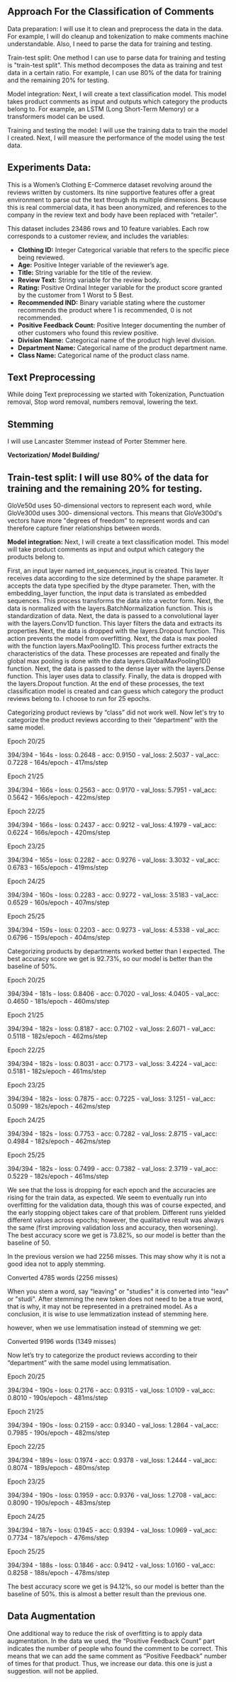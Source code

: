 ﻿## **Approach For the Classification of Comments**
Data preparation: I will use it to clean and preprocess the data in the data. For example, I will do cleanup and tokenization to make comments machine understandable. Also, I need to parse the data for training and testing.

Train-test split: One method I can use to parse data for training and testing is "train-test split". This method decomposes the data as training and test data in a certain ratio. For example, I can use 80% of the data for training and the remaining 20% for testing.

Model integration: Next, I will create a text classification model. This model takes product comments as input and outputs which category the products belong to. For example, an LSTM (Long Short-Term Memory) or a transformers model can be used.

Training and testing the model: I will use the training data to train the model I created. Next, I will measure the performance of the model using the test data.

## **Experiments Data:**
This is a Women’s Clothing E-Commerce dataset revolving around the reviews written by customers. Its nine supportive features offer a great environment to parse out the text through its multiple dimensions. Because this is real commercial data, it has been anonymized, and references to the company in the review text and body have been replaced with “retailer”.

This dataset includes 23486 rows and 10 feature variables. Each row corresponds to a customer review, and includes the variables:

- **Clothing ID:** Integer Categorical variable that refers to the specific piece being reviewed.
- **Age:** Positive Integer variable of the reviewer’s age.
- **Title:** String variable for the title of the review.
- **Review Text:** String variable for the review body.
- **Rating:** Positive Ordinal Integer variable for the product score granted by the customer from 1 Worst to 5 Best.
- **Recommended IND:** Binary variable stating where the customer recommends the product where 1 is recommended, 0 is not recommended.
- **Positive Feedback Count:** Positive Integer documenting the number of other customers who found this review positive.
- **Division Name:** Categorical name of the product high level division.
- **Department Name:** Categorical name of the product department name.
- **Class Name:** Categorical name of the product class name.




## **Text Preprocessing**
While doing Text preprocessing we started with Tokenization, Punctuation removal, Stop word removal, numbers removal, lowering the text.




## **Stemming**
I will use Lancaster Stemmer instead of Porter Stemmer here.



**Vectorization/ Model Building/**


## **Train-test split: I will use 80% of the data for training and the remaining 20% for testing.**

GloVe50d uses 50-dimensional vectors to represent each word, while GloVe300d uses 300- dimensional vectors. This means that GloVe300d's vectors have more "degrees of freedom" to represent words and can therefore capture finer relationships between words. 

**Model integration:** Next, I will create a text classification model. This model will take product comments as input and output which category the products belong to.

First, an input layer named int\_sequences\_input is created. This layer receives data according to the size determined by the shape parameter. It accepts the data type specified by the dtype parameter. Then, with the embedding\_layer function, the input data is translated as embedded sequences. This process transforms the data into a vector form. Next, the data is normalized with the layers.BatchNormalization function. This is standardization of data. Next, the data is passed to a convolutional layer with the layers.Conv1D function. This layer filters the data and extracts its properties.Next, the data is dropped with the layers.Dropout function. This action prevents the model from overfitting. Next, the data is max pooled with the function layers.MaxPooling1D. This process further extracts the characteristics of the data. These processes are repeated and finally the global max pooling is done with the data layers.GlobalMaxPooling1D() function. Next, the data is passed to the dense layer with the layers.Dense function. This layer uses data to classify. Finally, the data is dropped with the layers.Dropout function. At the end of these processes, the text classification model is created and can guess which category the product reviews belong to. I choose to run for 25 epochs.




Categorizing product reviews by “class” did not work well. Now let's try to categorize the product reviews according to their “department” with the same model.


Epoch 20/25

394/394 - 164s - loss: 0.2648 - acc: 0.9150 - val\_loss: 2.5037 - val\_acc: 0.7228 - 164s/epoch - 417ms/step

Epoch 21/25

394/394 - 166s - loss: 0.2563 - acc: 0.9170 - val\_loss: 5.7951 - val\_acc: 0.5642 - 166s/epoch - 422ms/step

Epoch 22/25

394/394 - 166s - loss: 0.2437 - acc: 0.9212 - val\_loss: 4.1979 - val\_acc: 0.6224 - 166s/epoch - 420ms/step

Epoch 23/25

394/394 - 165s - loss: 0.2282 - acc: 0.9276 - val\_loss: 3.3032 - val\_acc: 0.6783 - 165s/epoch - 419ms/step

Epoch 24/25

394/394 - 160s - loss: 0.2283 - acc: 0.9272 - val\_loss: 3.5183 - val\_acc: 0.6529 - 160s/epoch - 407ms/step

Epoch 25/25

394/394 - 159s - loss: 0.2203 - acc: 0.9273 - val\_loss: 4.5338 - val\_acc: 0.6796 - 159s/epoch - 404ms/step



Categorizing products by departments worked better than I expected. The best accuracy score we get is 92.73%, so our model is better than the baseline of 50%.


Epoch 20/25

394/394 - 181s - loss: 0.8406 - acc: 0.7020 - val\_loss: 4.0405 - val\_acc: 0.4650 - 181s/epoch - 460ms/step

Epoch 21/25

394/394 - 182s - loss: 0.8187 - acc: 0.7102 - val\_loss: 2.6071 - val\_acc: 0.5118 - 182s/epoch - 462ms/step

Epoch 22/25

394/394 - 182s - loss: 0.8031 - acc: 0.7173 - val\_loss: 3.4224 - val\_acc: 0.5181 - 182s/epoch - 461ms/step

Epoch 23/25

394/394 - 182s - loss: 0.7875 - acc: 0.7225 - val\_loss: 3.1251 - val\_acc: 0.5099 - 182s/epoch - 462ms/step

Epoch 24/25

394/394 - 182s - loss: 0.7753 - acc: 0.7282 - val\_loss: 2.8715 - val\_acc: 0.4984 - 182s/epoch - 462ms/step

Epoch 25/25

394/394 - 182s - loss: 0.7499 - acc: 0.7382 - val\_loss: 2.3719 - val\_acc: 0.5229 - 182s/epoch - 461ms/step




We see that the loss is dropping for each epoch and the accuracies are rising for the train data, as expected. We seem to eventually run into overfitting for the validation data, though this was of course expected, and the early stopping object takes care of that problem. Different runs yielded different values across epochs; however, the qualitative result was always the same (first improving validation loss and accuracy, then worsening). The best accuracy score we get is 73.82%, so our model is better than the baseline of 50.














In the previous version we had 2256 misses. This may show why it is not a good idea not to apply stemming.

Converted 4785 words (2256 misses)

When you stem a word, say "leaving" or "studies" it is converted into "leav" or "studi". After stemming the new token does not need to be a true word, that is why, it may not be represented in a pretrained model. As a conclusion, it is wise to use lemmatization instead of stemming here.

however, when we use lemmatisation instead of stemming we get:

Converted 9196 words (1349 misses)

Now let’s try to categorize the product reviews according to their “department” with the same model using lemmatisation.

Epoch 20/25

394/394 - 190s - loss: 0.2176 - acc: 0.9315 - val\_loss: 1.0109 - val\_acc: 0.8010 - 190s/epoch - 481ms/step

Epoch 21/25

394/394 - 190s - loss: 0.2159 - acc: 0.9340 - val\_loss: 1.2864 - val\_acc: 0.7985 - 190s/epoch - 482ms/step

Epoch 22/25

394/394 - 189s - loss: 0.1974 - acc: 0.9378 - val\_loss: 1.2444 - val\_acc: 0.8074 - 189s/epoch - 480ms/step

Epoch 23/25

394/394 - 190s - loss: 0.1959 - acc: 0.9376 - val\_loss: 1.2708 - val\_acc: 0.8090 - 190s/epoch - 483ms/step

Epoch 24/25

394/394 - 187s - loss: 0.1945 - acc: 0.9394 - val\_loss: 1.0969 - val\_acc: 0.7734 - 187s/epoch - 476ms/step

Epoch 25/25

394/394 - 188s - loss: 0.1846 - acc: 0.9412 - val\_loss: 1.0160 - val\_acc: 0.8258 - 188s/epoch - 478ms/step




The best accuracy score we get is 94.12%, so our model is better than the baseline of 50%. this is almost a better result than the previous one.


## **Data Augmentation**
One additional way to reduce the risk of overfitting is to apply data augmentation. In the data we used, the “Positive Feedback Count” part indicates the number of people who found the comment to be correct. This means that we can add the same comment as “Positive Feedback” number of times for that product. Thus, we increase our data. this one is just a suggestion. will not be applied.

